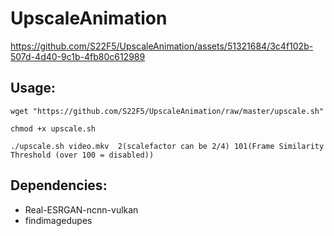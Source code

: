 # UpscaleAnimation

https://github.com/S22F5/UpscaleAnimation/assets/51321684/3c4f102b-507d-4d40-9c1b-4fb80c612989

## Usage:

```wget "https://github.com/S22F5/UpscaleAnimation/raw/master/upscale.sh"```

```chmod +x upscale.sh```

```./upscale.sh video.mkv  2(scalefactor can be 2/4) 101(Frame Similarity Threshold (over 100 = disabled))```

## Dependencies:

- Real-ESRGAN-ncnn-vulkan
- findimagedupes
